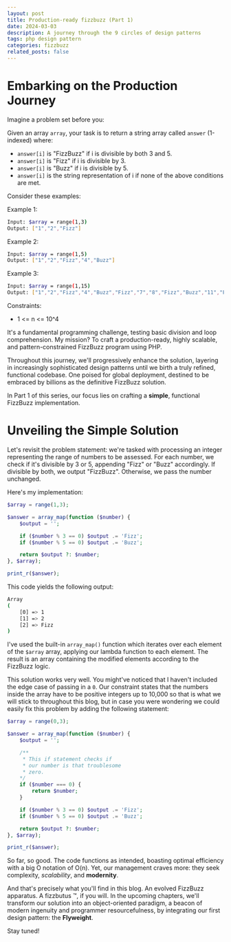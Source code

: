 ```yaml
---
layout: post
title: Production-ready fizzbuzz (Part 1)
date: 2024-03-03
description: A journey through the 9 circles of design patterns
tags: php design pattern
categories: fizzbuzz
related_posts: false
---
```


# Embarking on the Production Journey

Imagine a problem set before you:

Given an array `array`, your task is to return a string array called `answer` (1-indexed) where:

- `answer[i]` is "FizzBuzz" if i is divisible by both 3 and 5.
- `answer[i]` is "Fizz" if i is divisible by 3.
- `answer[i]` is "Buzz" if i is divisible by 5.
- `answer[i]` is the string representation of i if none of the above conditions are met.

Consider these examples:

Example 1:
```bash
Input: $array = range(1,3)
Output: ["1","2","Fizz"]
```

Example 2:
```bash
Input: $array = range(1,5)
Output: ["1","2","Fizz","4","Buzz"]
```

Example 3:
```bash
Input: $array = range(1,15)
Output: ["1","2","Fizz","4","Buzz","Fizz","7","8","Fizz","Buzz","11","Fizz","13","14","FizzBuzz"]
```

Constraints:
- 1 <= n <= 10^4

It's a fundamental programming challenge, testing basic division and loop comprehension. My mission? To craft a production-ready, highly scalable, and pattern-constrained FizzBuzz program using PHP.

Throughout this journey, we'll progressively enhance the solution, layering in increasingly sophisticated design patterns until we birth a truly refined, functional codebase. One poised for global deployment, destined to be embraced by billions as the definitive FizzBuzz solution.

In Part 1 of this series, our focus lies on crafting a **simple**, functional FizzBuzz implementation.

# Unveiling the Simple Solution

Let's revisit the problem statement: we're tasked with processing an integer representing the range of numbers to be assessed. For each number, we check if it's divisible by 3 or 5, appending "Fizz" or "Buzz" accordingly. If divisible by both, we output "FizzBuzz". Otherwise, we pass the number unchanged.

Here's my implementation:

```php
$array = range(1,3);

$answer = array_map(function ($number) {
    $output = '';

    if ($number % 3 == 0) $output .= 'Fizz';
    if ($number % 5 == 0) $output .= 'Buzz';

    return $output ?: $number;
}, $array);

print_r($answer);
```

This code yields the following output:
```bash
Array
(
    [0] => 1
    [1] => 2
    [2] => Fizz
)
```

I've used the built-in `array_map()` function which iterates over each element of the `$array` array, applying our lambda function to each element. The result is an array containing the modified elements according to the FizzBuzz logic.

This solution works very well. You might've noticed that I haven't included the edge case of passing in a `0`. Our constraint states that the numbers inside the array have to be positive integers up to 10,000 so that is what we will stick to throughout this blog, but in case you were wondering we could easily fix this problem by adding the following statement:

```php
$array = range(0,3);

$answer = array_map(function ($number) {
    $output = '';

    /**
     * This if statement checks if
     * our number is that troublesome
     * zero.
    */
    if ($number === 0) {
        return $number;
    }

    if ($number % 3 == 0) $output .= 'Fizz';
    if ($number % 5 == 0) $output .= 'Buzz';

    return $output ?: $number;
}, $array);

print_r($answer);
```

So far, so good. The code functions as intended, boasting optimal efficiency with a big O notation of O(n). Yet, our management craves more: they seek complexity, _scalability_, and **modernity**.

And that's precisely what you'll find in this blog. An evolved FizzBuzz apparatus. A fizzbutus :tm:, if you will. In the upcoming chapters, we'll transform our solution into an object-oriented paradigm, a beacon of modern ingenuity and programmer resourcefulness, by integrating our first design pattern: the **Flyweight**.

Stay tuned!